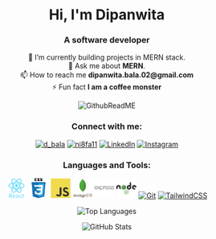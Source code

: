 <div align="center">
  <h1>Hi, I'm Dipanwita</h1>
  <h3>A software developer</h3>

  <p>
    🌱 I’m currently building projects in MERN stack.<br/>
    💬 Ask me about <strong>MERN</strong>.<br/>
    📫 How to reach me <strong>dipanwita.bala.02@gmail.com</strong> <br/>
    ⚡ Fun fact <strong>I am a coffee monster</strong>
  </p>

  <a>
    <img src="https://github.com/user-attachments/assets/714e136c-1bf2-4d9e-9836-84cdcaa888b2" width="60%" height="auto" alt="GithubReadME"/>
  </a>

  <h3>Connect with me:</h3>
  <p>
    <a href="https://www.leetcode.com/d_bala" target="_blank"><img src="https://raw.githubusercontent.com/rahuldkjain/github-profile-readme-generator/master/src/images/icons/Social/leet-code.svg" alt="d_bala" height="30" width="40" /></a>
    <a href="https://twitter.com/ni8fa11" target="_blank"><img src="https://raw.githubusercontent.com/rahuldkjain/github-profile-readme-generator/master/src/images/icons/Social/twitter.svg" alt="ni8fa11" height="30" width="40" /></a>
    <a href="https://www.linkedin.com/in/dipanwita-bala-21999c/" target="_blank"><img src="https://raw.githubusercontent.com/rahuldkjain/github-profile-readme-generator/master/src/images/icons/Social/linked-in-alt.svg" alt="LinkedIn" height="30" width="40" /></a>
    <a href="https://instagram.com/bala_dipanwita" target="_blank"><img src="https://raw.githubusercontent.com/rahuldkjain/github-profile-readme-generator/master/src/images/icons/Social/instagram.svg" alt="Instagram" height="30" width="40" /></a>
  </p>

  <h3>Languages and Tools:</h3>
  <p>
    <a href="https://reactjs.org/" target="_blank"><img src="https://raw.githubusercontent.com/devicons/devicon/master/icons/react/react-original-wordmark.svg" alt="React" width="40" height="40"/></a>
    <a href="https://www.w3schools.com/css/" target="_blank"><img src="https://raw.githubusercontent.com/devicons/devicon/master/icons/css3/css3-original-wordmark.svg" alt="CSS3" width="40" height="40"/></a>
    <a href="https://www.javascript.com/" target="_blank"><img src="https://raw.githubusercontent.com/devicons/devicon/master/icons/javascript/javascript-original.svg" alt="JavaScript" width="40" height="40"/></a>
    <a href="https://www.mongodb.com/" target="_blank"><img src="https://raw.githubusercontent.com/devicons/devicon/master/icons/mongodb/mongodb-original-wordmark.svg" alt="MongoDB" width="40" height="40"/></a>
    <a href="https://expressjs.com" target="_blank"><img src="https://raw.githubusercontent.com/devicons/devicon/master/icons/express/express-original-wordmark.svg" alt="Express" width="40" height="40"/></a>
    <a href="https://nodejs.org" target="_blank"><img src="https://raw.githubusercontent.com/devicons/devicon/master/icons/nodejs/nodejs-original-wordmark.svg" alt="Node.js" width="40" height="40"/></a>
    <a href="https://git-scm.com/" target="_blank"><img src="https://www.vectorlogo.zone/logos/git-scm/git-scm-icon.svg" alt="Git" width="40" height="40"/></a>
    <a href="https://tailwindcss.com/" target="_blank"><img src="https://www.vectorlogo.zone/logos/tailwindcss/tailwindcss-icon.svg" alt="TailwindCSS" width="40" height="40"/></a>
  </p>

  <p>
    <img src="https://github-readme-stats.vercel.app/api/top-langs?username=dip-bala&show_icons=true&theme=transparent&locale=en&layout=compact" alt="Top Languages" />
  </p>
  <p>
    <img src="https://github-readme-stats.vercel.app/api?username=dip-bala&show_icons=true&theme=transparent&locale=en" alt="GitHub Stats" />
  </p>
</div>
